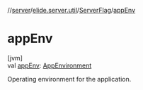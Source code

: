 //[server](../../../index.md)/[elide.server.util](../index.md)/[ServerFlag](index.md)/[appEnv](app-env.md)

# appEnv

[jvm]\
val [appEnv](app-env.md): [AppEnvironment](../../../../../packages/base/base/elide/-app-environment/index.md)

Operating environment for the application.
